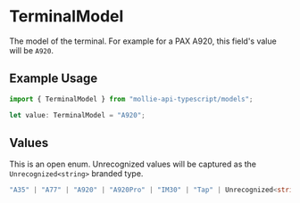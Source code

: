 # TerminalModel

The model of the terminal. For example for a PAX A920, this field's value will be `A920`.

## Example Usage

```typescript
import { TerminalModel } from "mollie-api-typescript/models";

let value: TerminalModel = "A920";
```

## Values

This is an open enum. Unrecognized values will be captured as the `Unrecognized<string>` branded type.

```typescript
"A35" | "A77" | "A920" | "A920Pro" | "IM30" | "Tap" | Unrecognized<string>
```